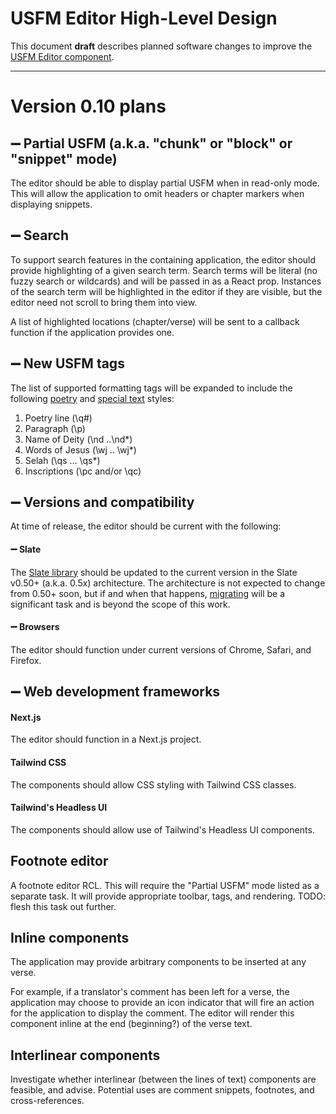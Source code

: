 # USFM Editor High-Level Design

This document **draft** describes planned software changes to improve the [USFM Editor component](https://github.com/friendsofagape/usfm-editor).

***

# Version 0.10 plans

## ➖ Partial USFM (a.k.a. "chunk" or "block" or "snippet" mode)

The editor should be able to display partial USFM when in read-only mode. This will allow the application to omit headers or chapter markers when displaying snippets.

## ➖ Search 

To support search features in the containing application, the editor should provide highlighting of a given search term. Search terms will be literal (no fuzzy search or wildcards) and will be passed in as a React prop. Instances of the search term will be highlighted in the editor if they are visible, but the editor need not scroll to bring them into view.

A list of highlighted locations (chapter/verse) will be sent to a callback function if the application provides one.

## ➖ New USFM tags

The list of supported formatting tags will be expanded to include the following [poetry](https://ubsicap.github.io/usfm/poetry) and [special text](https://ubsicap.github.io/usfm/characters/index.html#special-text) styles:

1. Poetry line (\q#)
2. Paragraph (\p)
3. Name of Deity (\nd ..\nd\*)
4. Words of Jesus (\wj .. \wj\*)
5. Selah (\qs ... \qs\*)
6. Inscriptions (\pc and/or \qc)

## ➖ Versions and compatibility

At time of release, the editor should be current with the following:

#### ➖ Slate
The [Slate library](https://www.npmjs.com/package/slate) should be updated to the current version in the Slate v0.50+ (a.k.a. 0.5x) architecture. The architecture is not expected to change from 0.50+ soon, but if and when that happens, [migrating](https://docs.slatejs.org/concepts/xx-migrating) will be a significant task and is beyond the scope of this work.

#### ➖ Browsers

The editor should function under current versions of Chrome, Safari, and Firefox.

## ➖ Web development frameworks

#### Next.js
The editor should function in a Next.js project.

#### Tailwind CSS
The components should allow CSS styling with Tailwind CSS classes.

#### Tailwind's Headless UI
The components should allow use of Tailwind's Headless UI components.

## Footnote editor

A footnote editor RCL. This will require the "Partial USFM" mode listed as a separate task. It will provide appropriate toolbar, tags, and rendering.
TODO: flesh this task out further.

## Inline components

The application may provide arbitrary components to be inserted at any verse.

For example, if a translator's comment has been left for a verse, the application may choose to provide an icon indicator that will fire an action for the application to display the comment. The editor will render this component inline at the end (beginning?) of the verse text.

## Interlinear components

Investigate whether interlinear (between the lines of text) components are feasible, and advise. Potential uses are comment snippets, footnotes, and cross-references.

